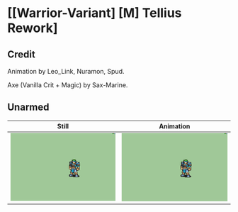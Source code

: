 # [\[Warrior-Variant\] \[M\] Tellius Rework]

## Credit

Animation by Leo_Link, Nuramon, Spud.

Axe (Vanilla Crit + Magic) by Sax-Marine.

## Unarmed

| Still | Animation |
| :---: | :-------: |
| ![Unarmed still](./Unarmed_000.png) | ![Unarmed animation](./Unarmed.gif) |
